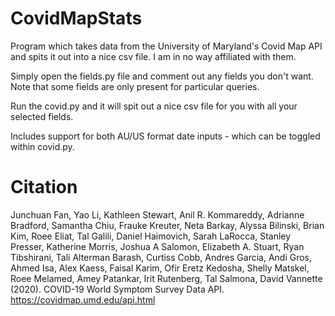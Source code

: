 # CovidMapStats
Program which takes data from the University of Maryland's Covid Map API and spits it out into a nice csv file. I am in no way affiliated with them.

Simply open the fields.py file and comment out any fields you don't want. Note that some fields are only present for particular queries.

Run the covid.py and it will spit out a nice csv file for you with all your selected fields.

Includes support for both AU/US format date inputs - which can be toggled within covid.py.

# Citation
Junchuan Fan, Yao Li, Kathleen Stewart, Anil R. Kommareddy, Adrianne Bradford, Samantha Chiu, Frauke Kreuter, Neta Barkay, Alyssa Bilinski, Brian Kim, Roee Eliat, Tal Galili, Daniel Haimovich, Sarah LaRocca, Stanley Presser, Katherine Morris, Joshua A Salomon, Elizabeth A. Stuart, Ryan Tibshirani, Tali Alterman Barash, Curtiss Cobb, Andres Garcia, Andi Gros, Ahmed Isa, Alex Kaess, Faisal Karim, Ofir Eretz Kedosha, Shelly Matskel, Roee Melamed, Amey Patankar, Irit Rutenberg, Tal Salmona, David Vannette (2020). COVID-19 World Symptom Survey Data API. https://covidmap.umd.edu/api.html
